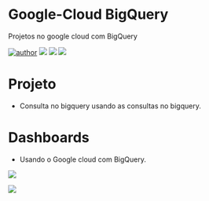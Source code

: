 # Google-Cloud BigQuery
Projetos no google cloud com BigQuery 

[![author](https://img.shields.io/badge/author-RafaelGallo-red.svg)](https://github.com/RafaelGallo?tab=repositories) 
[![](https://img.shields.io/badge/Google_Cloud-write.svg)](https://cloud.google.com/)
[![](https://img.shields.io/badge/Big_Query-write.svg)](https://cloud.google.com/bigquery) 
[![](https://img.shields.io/badge/Google_Data_Studio-write.svg)](https://support.google.com/datastudio/answer/6283323?hl=pt-BR) 

# Projeto 
* Consulta no bigquery usando as consultas no bigquery.

# Dashboards 
* Usando o Google cloud com BigQuery.

[<img src="https://img.shields.io/badge/Dashboard_1_Dashboard_RH-%231DA1F2.svg?&style=for-the-badge&logo=Dashboard&logoColor=white" />](https://datastudio.google.com/reporting/7e8654b0-24f2-4a71-b819-cc6bd4780931)

[<img src="https://img.shields.io/badge/Dashboard_2_Dashboard_Vendas_por_estado-%231DA1F2.svg?&style=for-the-badge&logo=Dashboard&logoColor=white" />](https://datastudio.google.com/reporting/cc3b800b-d362-42e9-bbad-cad1f20dce7b/page/BCKYC)
